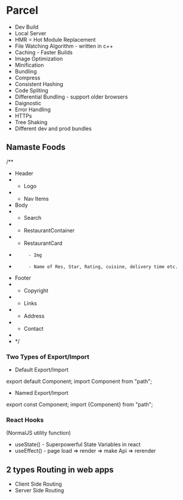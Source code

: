 # Parcel

- Dev Build
- Local Server
- HMR = Hot Module Replacement
- File Watching Algorithm - written in c++
- Caching - Faster Builds
- Image Optimization
- Minification
- Bundling
- Compress
- Consistent Hashing
- Code Spliting
- Differential Bundling - support older browsers
- Daignostic
- Error Handling
- HTTPs
- Tree Shaking
- Different dev and prod bundles

## Namaste Foods

/\*\*

- Header
- - Logo
- - Nav Items
- Body
- - Search
- - RestaurantContainer
- - RestaurantCard
-          - Img
-          - Name of Res, Star, Rating, cuisine, delivery time etc.
- Footer
- - Copyright
- - Links
- - Address
- - Contact
-
- \*/

### Two Types of Export/Import

- Default Export/Import

export default Component;
import Component from "path";

- Named Export/Import

export const Component;
import {Component} from "path";

### React Hooks

(NormalJS utility function)

- useState() - Superpowerful State Variables in react
- useEffect() - page load => render => make Api => rerender

## 2 types Routing in web apps

- Client Side Routing
- Server Side Routing
